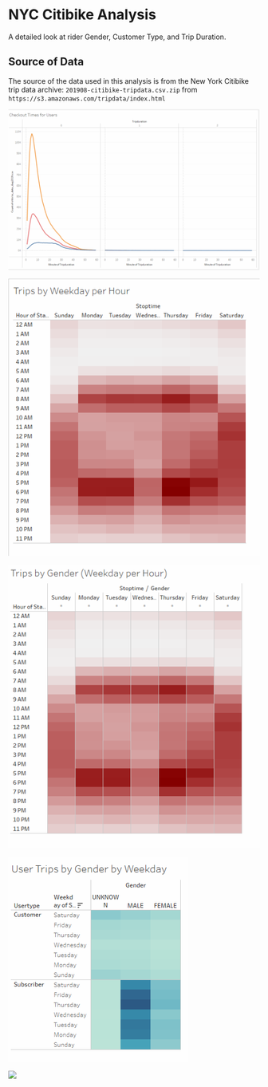# NYC Citibike Analysis
A detailed look at rider Gender, Customer Type, and Trip Duration.

## Source of Data
The source of the data used in this analysis is from the New York Citibike trip data archive:
`201908-citibike-tripdata.csv.zip` from
`https://s3.amazonaws.com/tripdata/index.html`

![](graph1.png)

![](graph2.png)

![](graph3.png)

![](graph4.png)

![](graph5.png)